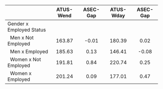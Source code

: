 
|                      |    ATUS-Wend |     ASEC-Gap |    ATUS-Wday |     ASEC-Gap |
| -------------------- | :----------: | :----------: | :----------: | :----------: |
| Gender x Employed Status |              |              |              |              |
| &nbsp;&nbsp;Men x Not Employed |       163.87 |        -0.01 |       180.39 |         0.02 |
| &nbsp;&nbsp;Men x Employed |       185.63 |         0.13 |       146.41 |        -0.08 |
| &nbsp;&nbsp;Women x Not Employed |       191.81 |         0.84 |       220.74 |         0.25 |
| &nbsp;&nbsp;Women x Employed |       201.24 |         0.09 |       177.01 |         0.47 |

